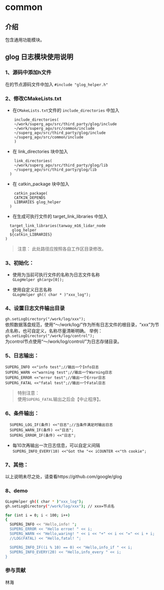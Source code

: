 # common

## 介绍
包含通用功能模块。

## glog 日志模块使用说明

### 1、源码中添加h文件
在的节点源码文件中加入 `#include "glog_helper.h"`

### 2、修改CMakeLists.txt
- 在`CMakeLists.txt`文件的 `include_directories` 中加入  
```
    include_directories(
    ~/work/superg_agv/src/third_party/glog/include  
    ~/work/superg_agv/src/common/include  
    ~/superg_agv/src/third_party/glog/include  
    ~/superg_agv/src/common/include  
    )
```

- 在 link_directories 块中加入
```
    link_directories(
    ~/work/superg_agv/src/third_party/glog/lib
    ~/superg_agv/src/third_party/glog/lib
  )
```
- 在 catkin_package 块中加入
```
    catkin_package(
    CATKIN_DEPENDS
    LIBRARIES glog_helper
  )
  ```
- 在生成可执行文件的 target_link_libraries 中加入
```
  target_link_libraries(tanway_m16_lidar_node
   glog_helper
  ${catkin_LIBRARIES}
)
```
  >注意：
  此处路径应按照各自工作区目录修改。

### 3、初始化：
- 使用为当前可执行文件的名称为日志文件名称  
  `GLogHelper gh(argv[0]);`
  
- 使用自定义日志名称  
`GLogHelper gh(( char * )"xxx_log");`

### 4、设置日志文件输出目录

  `gh.setLogDirectory("/work/log/xxx");`  
  依照数据落盘规范，使用“～/work/log/”作为所有日志文件的根目录，“xxx”为节点名称，也可自定义，名称尽量清晰明确。
  举例：  
  `gh.setLogDirectory("/work/log/control");`  
  为control节点使用“～/work/log/control/”为日志存储目录。

### 5、日志输出：
  ```
  SUPERG_INFO <<"info test";//输出一个Info日志  
  SUPERG_WARN <<"warning test";//输出一个Warning日志  
  SUPERG_ERROR <<"error test";//输出一个Error日志  
  SUPERG_FATAL <<"fatal test";//输出一个Fatal日志  
  ```

>特别注意：  
>使用`SUPERG_FATAL`输出之后会【中止程序】。

### 6、条件输出：
```
  SUPERG_LOG_IF(条件) <<"日志";//当条件满足时输出日志
  SUPERG_WARN_IF(条件) <<"日志";
  SUPERG_ERROR_IF(条件) <<"日志";
```
-  每10次再输出一次日志信息，可以自定义间隔  
  `SUPERG_INFO_EVERY(10) <<"Got the "<< iCOUNTER <<"th cookie";`

### 7、其他：
  以上说明未尽之处，请查看https://github.com/google/glog

### 8、demo
  ```sh
  GLogHelper gh(( char * )"xxx_log");
  gh.setLogDirectory("/work/log/xxx"); // xxx=节点名

  for (int i = 0; i < 100; i++)
  {
    SUPERG_INFO << "Hello,info! ";
    SUPERG_ERROR << "Hello erroe! " << i;
    SUPERG_WARN << "Hello,waring! " << i << "+" << i << "=" << i + i;
    //LOG(FATAL) << "Hello,fatal! ";

    SUPERG_INFO_IF((i % 10) == 0) << "Hello,info_if " << i;
    SUPERG_INFO_EVERY(20) << "Hello,info_every " << i;
  }
  ```

### 参与贡献
  林海